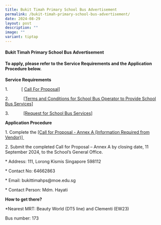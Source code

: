 ```yaml
---
title: Bukit Timah Primary School Bus Advertisement
permalink: /bukit-timah-primary-school-bus-advertisement/
date: 2024-08-29
layout: post
description: ""
image: ""
variant: tiptap
---
```

<h4><strong>Bukit Timah Primary School Bus Advertisement</strong></h4>
<h4>To apply, please refer to the Service Requirements and the Application Procedure below.</h4>
<p><strong>Service Requirements</strong>
</p>
<p>1.&nbsp;&nbsp;&nbsp;&nbsp;&nbsp;&nbsp;&nbsp;&nbsp;&nbsp;&nbsp;&nbsp;[
<a href="/files/Call_for_Proposals__For_Single_Bus_Service__BTPS.pdf" rel="noopener noreferrer nofollow" target="_blank">Call For Proposal</a>]</p>
<p>2.&nbsp;&nbsp;&nbsp;&nbsp;&nbsp;&nbsp;&nbsp;&nbsp;&nbsp;&nbsp;&nbsp;
<a href="/files/2024/TC_for_School_Bus_Operator_to_Provide_School_Bus_Services__For_Single_Bus_Service__BTPS.pdf" rel="noopener noreferrer nofollow" target="_blank">[Terms and Conditions for School Bus Operator to Provide School Bus Services]</a>&nbsp;</p>
<p>3.&nbsp;&nbsp;&nbsp;&nbsp;&nbsp;&nbsp;&nbsp;&nbsp;&nbsp;&nbsp;&nbsp;
<a href="/files/2024/Request_for_School_Bus_Service_and_TC_Governing_the_Requests_for_Services___For_Single_Bus_Service__BTPS.pdf" rel="noopener noreferrer nofollow" target="_blank">[Request for School Bus Services]</a>
</p>
<p></p>
<p><strong>Application Procedure</strong>
</p>
<p>1. Complete the<a rel="noopener noreferrer nofollow" target="_blank"> </a>
<a href="/files/2024/Information_from_Vendor__For_Single_Bus_Service__BTPS.pdf" rel="noopener noreferrer nofollow" target="_blank">[Call for Proposal - Annex A (Information Required from Vendor)]&nbsp;</a>
</p>
<p>2. Submit the completed Call for Proposal – Annex A by closing date, 11
September 2024, to the School’s General Office.</p>
<p>* Address: 111, Lorong Kismis Singapore 598112</p>
<p>* Contact No: 64662863</p>
<p>* Email: <a rel="noopener noreferrer nofollow" target="_blank">bukittimahps@moe.edu.sg</a>
</p>
<p>* Contact Person: Mdm. Hayati</p>
<p><strong>How to get there?</strong>
</p>
<p>*Nearest MRT: Beauty World (DT5 line) and Clementi (EW23)</p>
<p>Bus number: 173</p>